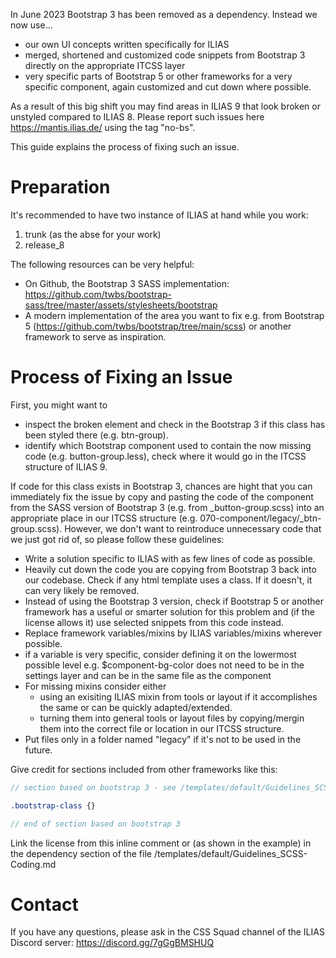 In June 2023 Bootstrap 3 has been removed as a dependency. Instead we now use...

* our own UI concepts written specifically for ILIAS
* merged, shortened and customized code snippets from Bootstrap 3 directly on the appropriate ITCSS layer
* very specific parts of Bootstrap 5 or other frameworks for a very specific component, again customized and cut down where possible.

As a result of this big shift you may find areas in ILIAS 9 that look broken or unstyled compared to ILIAS 8. Please report such issues here https://mantis.ilias.de/ using the tag "no-bs".

This guide explains the process of fixing such an issue.

# Preparation

It's recommended to have two instance of ILIAS at hand while you work:

1. trunk (as the abse for your work)
2. release_8

The following resources can be very helpful:

* On Github, the Bootstrap 3 SASS implementation: https://github.com/twbs/bootstrap-sass/tree/master/assets/stylesheets/bootstrap
* A modern implementation of the area you want to fix e.g. from Bootstrap 5 (https://github.com/twbs/bootstrap/tree/main/scss) or another framework to serve as inspiration.

# Process of Fixing an Issue

First, you might want to
* inspect the broken element and check in the Bootstrap 3 if this class has been styled there (e.g. btn-group).
* identify which Bootstrap component used to contain the now missing code (e.g. button-group.less), check where it would go in the ITCSS structure of ILIAS 9.

If code for this class exists in Bootstrap 3, chances are hight that you can immediately fix the issue by copy and pasting the code of the component from the SASS version of Bootstrap 3 (e.g. from _button-group.scss) into an appropriate place in our ITCSS structure (e.g. 070-component/legacy/_btn-group.scss). However, we don't want to reintroduce unnecessary code that we just got rid of, so please follow these guidelines:

* Write a solution specific to ILIAS with as few lines of code as possible.
* Heavily cut down the code you are copying from Bootstrap 3 back into our codebase. Check if any html template uses a class. If it doesn't, it can very likely be removed.
* Instead of using the Bootstrap 3 version, check if Bootstrap 5 or another framework has a useful or smarter solution for this problem and (if the license allows it) use selected snippets from this code instead.
* Replace framework variables/mixins by ILIAS variables/mixins wherever possible.
* if a variable is very specific, consider defining it on the lowermost possible level e.g. $component-bg-color does not need to be in the settings layer and can be in the same file as the component
* For missing mixins consider either
  * using an exisiting ILIAS mixin from tools or layout if it accomplishes the same or can be quickly adapted/extended.
  * turning them into general tools or layout files by copying/mergin them into the correct file or location in our ITCSS structure.
* Put files only in a folder named "legacy" if it's not to be used in the future.

Give credit for sections included from other frameworks like this:

``` SCSS
// section based on bootstrap 3 - see /templates/default/Guidelines_SCSS-Coding.md

.bootstrap-class {}

// end of section based on bootstrap 3
```

Link the license from this inline comment or (as shown in the example) in the dependency section of the file /templates/default/Guidelines_SCSS-Coding.md

# Contact

If you have any questions, please ask in the CSS Squad channel of the ILIAS Discord server: https://discord.gg/7gGgBMSHUQ
